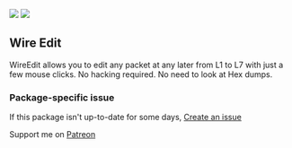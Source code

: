 [![](https://img.shields.io/chocolatey/v/wireedit?color=green&label=wireedit)](https://chocolatey.org/packages/wireedit) [![](https://img.shields.io/chocolatey/dt/wireedit)](https://chocolatey.org/packages/wireedit)

## Wire Edit
WireEdit allows you to edit any packet at any later from L1 to L7 with just a few mouse 
clicks. No hacking required. No need to look at Hex dumps.

### Package-specific issue
If this package isn't up-to-date for some days, [Create an issue](https://github.com/tunisiano187/Chocolatey-packages/issues/new/choose)

Support me on [Patreon](https://www.patreon.com/bePatron?u=39585820)
